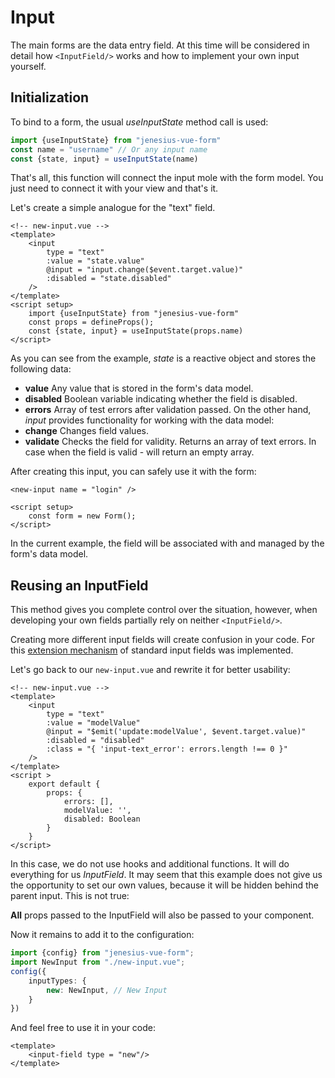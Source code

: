 # Input
The main forms are the data entry field. At this time will be considered in detail
how `<InputField/>` works and how to implement your own input yourself.

## Initialization
To bind to a form, the usual *useInputState* method call is used:
```ts
import {useInputState} from "jenesius-vue-form"
const name = "username" // Or any input name
const {state, input} = useInputState(name)
```
That's all, this function will connect the input mole with the form model. You just need to connect it with
your view and that's it.

Let's create a simple analogue for the "text" field.
```vue
<!-- new-input.vue -->
<template>
    <input
        type = "text"
        :value = "state.value"
        @input = "input.change($event.target.value)"
        :disabled = "state.disabled"
    />
</template>
<script setup>
    import {useInputState} from "jenesius-vue-form"
    const props = defineProps();
    const {state, input} = useInputState(props.name)
</script>
```
As you can see from the example, *state* is a reactive object and stores the following data:
- **value** Any value that is stored in the form's data model.
- **disabled** Boolean variable indicating whether the field is disabled.
- **errors** Array of test errors after validation passed.
  On the other hand, *input* provides functionality for working with the data model:
- **change** Changes field values.
- **validate** Checks the field for validity. Returns an array of text errors. In case when
  the field is valid - will return an empty array.

After creating this input, you can safely use it with the form:
```vue
<new-input name = "login" />
    
<script setup>
    const form = new Form();
</script>
```
In the current example, the field will be associated with and managed by the form's data model.

## Reusing an InputField

This method gives you complete control over the situation, however, when developing your own
fields partially rely on neither `<InputField/>`.

Creating more different input fields will create confusion in your code. For this
[extension mechanism](configuration.md#inputtypes) of standard input fields was implemented.

Let's go back to our `new-input.vue` and rewrite it for better usability:
```vue
<!-- new-input.vue -->
<template>
    <input
        type = "text"
        :value = "modelValue"
        @input = "$emit('update:modelValue', $event.target.value)"
        :disabled = "disabled"
        :class = "{ 'input-text_error': errors.length !== 0 }"
    />
</template>
<script >
    export default {
        props: {
            errors: [],
            modelValue: '',
            disabled: Boolean
        }
    }
</script>
```
In this case, we do not use hooks and additional functions. It will do everything for us
*InputField*. It may seem that this example does not give us the opportunity to set our own
values, because it will be hidden behind the parent input. This is not true:

**All** props passed to the InputField will also be passed to your component.

Now it remains to add it to the configuration:
```ts
import {config} from "jenesius-vue-form";
import NewInput from "./new-input.vue";
config({
    inputTypes: {
        new: NewInput, // New Input
    }
})
```
And feel free to use it in your code:
```vue
<template>
    <input-field type = "new"/>
</template>
```



